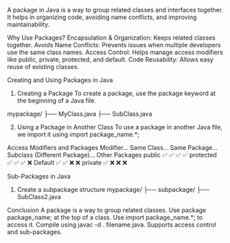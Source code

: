 A package in Java is a way to group related classes and interfaces together. It helps in organizing code, avoiding name conflicts, and improving maintainability.

Why Use Packages?
Encapsulation & Organization: Keeps related classes together.
Avoids Name Conflicts: Prevents issues when multiple developers use the same class names.
Access Control: Helps manage access modifiers like public, private, protected, and default.
Code Reusability: Allows easy reuse of existing classes.

Creating and Using Packages in Java

1. Creating a Package
   To create a package, use the package keyword at the beginning of a Java file.

mypackage/
├── MyClass.java
├── SubClass.java

2. Using a Package in Another Class
   To use a package in another Java file, we import it using import package_name.\*;

Access Modifiers and Packages
Modifier... Same Class... Same Package... Subclass (Different Package)... Other Packages
public ✅ ✅ ✅ ✅
protected ✅ ✅ ✅ ❌
Default ✅ ✅ ❌ ❌
private ✅ ❌ ❌ ❌

Sub-Packages in Java

1. Create a subpackage structure
   mypackage/
   ├── subpackage/
   ├── SubClass2.java

Conclusion
A package is a way to group related classes.
Use package package_name; at the top of a class.
Use import package_name.\*; to access it.
Compile using javac -d . filename.java.
Supports access control and sub-packages.
